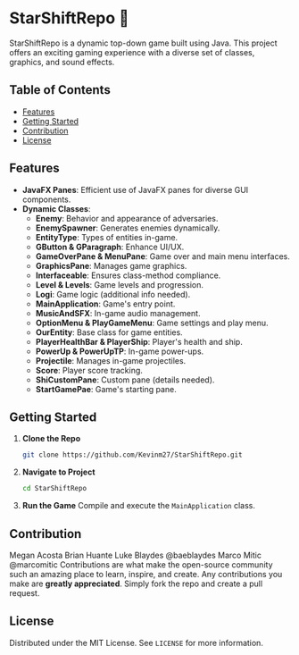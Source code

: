# StarShiftRepo 🚀

StarShiftRepo is a dynamic top-down game built using Java. This project offers an exciting gaming experience with a diverse set of classes, graphics, and sound effects.

## Table of Contents
- [Features](#features)
- [Getting Started](#getting-started)
- [Contribution](#contribution)
- [License](#license)

## Features
- **JavaFX Panes**: Efficient use of JavaFX panes for diverse GUI components.
- **Dynamic Classes**:
  - **Enemy**: Behavior and appearance of adversaries.
  - **EnemySpawner**: Generates enemies dynamically.
  - **EntityType**: Types of entities in-game.
  - **GButton & GParagraph**: Enhance UI/UX.
  - **GameOverPane & MenuPane**: Game over and main menu interfaces.
  - **GraphicsPane**: Manages game graphics.
  - **Interfaceable**: Ensures class-method compliance.
  - **Level & Levels**: Game levels and progression.
  - **Logi**: Game logic (additional info needed).
  - **MainApplication**: Game's entry point.
  - **MusicAndSFX**: In-game audio management.
  - **OptionMenu & PlayGameMenu**: Game settings and play menu.
  - **OurEntity**: Base class for game entities.
  - **PlayerHealthBar & PlayerShip**: Player's health and ship.
  - **PowerUp & PowerUpTP**: In-game power-ups.
  - **Projectile**: Manages in-game projectiles.
  - **Score**: Player score tracking.
  - **ShiCustomPane**: Custom pane (details needed).
  - **StartGamePae**: Game's starting pane.

## Getting Started
1. **Clone the Repo**
    ```bash
    git clone https://github.com/Kevinm27/StarShiftRepo.git
    ```
2. **Navigate to Project**
    ```bash
    cd StarShiftRepo
    ```
3. **Run the Game**
    Compile and execute the `MainApplication` class.

## Contribution
Megan Acosta
Brian Huante
Luke Blaydes @baeblaydes
Marco Mitic @marcomitic
Contributions are what make the open-source community such an amazing place to learn, inspire, and create. Any contributions you make are **greatly appreciated**. Simply fork the repo and create a pull request.

## License
Distributed under the MIT License. See `LICENSE` for more information.

